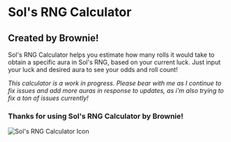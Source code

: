 # Sol's RNG Calculator
## Created by Brownie!
Sol's RNG Calculator helps you estimate how many rolls it would take to obtain a specific aura in Sol's RNG, based on your current luck. Just input your luck and desired aura to see your odds and roll count!

*This calculator is a work in progress. Please bear with me as I continue to fix issues and add more auras in response to updates, as i'm also trying to fix a ton of issues currently!*
### Thanks for using Sol's RNG Calculator by Brownie!
![Sol's RNG Calculator Icon](https://raw.githubusercontent.com/Browniegaming1234/SolsCalc_Test/main/.png)
